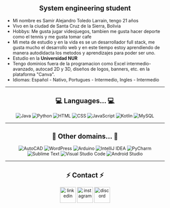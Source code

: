 <div align="center">
  <h2>System engineering student</h2>
</div>

<div align="left">
  <ul>
            <li>Mi nombre es Samir Alejandro Toledo Larrain, tengo 21 años</li>
            <li>Vivo en la ciudad de Santa Cruz de la Sierra, Bolivia</li>
            <li>Hobbys: Me gusta jugar videojuegos, tambien me gusta hacer deporte como el tennis y me gusta tomar cafe</li>
            <li>Mi meta de estudio y en la vida es se un desarrollador full stack, me gusta mucho el desarrollo web y en este tiempo estoy aprendiendo de manera autodidacta los metodos y aprendizajes para poder ser uno.</li>
            <li>Estudio en la <strong>Universidad NUR</strong></li>
            <li>Tengo dominios fuera de la programacion como Excel intermedio-avanzado, autocad 2D y 3D, diseños de logos, banners, etc. en la plataforma "Canva".</li>
            <li>Idiomas: Español - Nativo, Portugues - Intermedio, Ingles - Intermedio</li>
  </ul>
</div>

<hr/>

<h2 align="center">💻 Languages... 💻</h2>

<p align="center">
  <img src="https://skillicons.dev/icons?i=java" title="Java" />
  <img src="https://skillicons.dev/icons?i=py" title="Python" />
  <img src="https://skillicons.dev/icons?i=html" title="HTML" />
  <img src="https://skillicons.dev/icons?i=css" title="CSS" />
  <img src="https://skillicons.dev/icons?i=js" title="JavaScript" />
  <img src="https://skillicons.dev/icons?i=kotlin" title="Kotlin" />
  <img src="https://skillicons.dev/icons?i=mysql" title="MySQL" />
</p>


<hr/>

<h2 align="center">📓 Other domains... 📓</h2>

<p align="center">
  <img src="https://skillicons.dev/icons?i=autocad" title="AutoCAD" />
  <img src="https://skillicons.dev/icons?i=wordpress" title="WordPress" />
  <img src="https://skillicons.dev/icons?i=arduino" title="Arduino" />
  <img src="https://skillicons.dev/icons?i=idea" title="IntelliJ IDEA" />
  <img src="https://skillicons.dev/icons?i=pycharm" title="PyCharm" />
  <img src="https://skillicons.dev/icons?i=sublime" title="Sublime Text" />
  <img src="https://skillicons.dev/icons?i=vscode" title="Visual Studio Code" />
  <img src="https://skillicons.dev/icons?i=androidstudio" title="Android Studio" />
</p>

<hr/>

<h2 align="center">⚡ Contact ⚡</h2>
<p align="center">
<a href="https://www.linkedin.com/in/stoledolarrain/" target="blank"><img align="center" src="https://user-images.githubusercontent.com/88904952/234979284-68c11d7f-1acc-4f0c-ac78-044e1037d7b0.png" alt="linkedin" height="50" width="50" /></a>
<a href="https://www.instagram.com/stoledolarrain/" target="blank"><img align="center" src="https://skillicons.dev/icons?i=instagram" alt="instagram" height="50" width="50" /></a>
<img align="center" src="https://skillicons.dev/icons?i=discord" title="Discord: crxzysam" alt="discord" height="50" width="50" />
</p>



